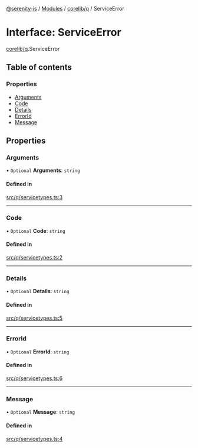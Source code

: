 [@serenity-is](../README.md) / [Modules](../modules.md) / [corelib/q](../modules/corelib_q.md) / ServiceError

# Interface: ServiceError

[corelib/q](../modules/corelib_q.md).ServiceError

## Table of contents

### Properties

- [Arguments](corelib_q.ServiceError.md#arguments)
- [Code](corelib_q.ServiceError.md#code)
- [Details](corelib_q.ServiceError.md#details)
- [ErrorId](corelib_q.ServiceError.md#errorid)
- [Message](corelib_q.ServiceError.md#message)

## Properties

### Arguments

• `Optional` **Arguments**: `string`

#### Defined in

[src/q/servicetypes.ts:3](https://github.com/serenity-is/serenity/blob/master/packages/corelib/src/q/servicetypes.ts#line&#x3D;3)

___

### Code

• `Optional` **Code**: `string`

#### Defined in

[src/q/servicetypes.ts:2](https://github.com/serenity-is/serenity/blob/master/packages/corelib/src/q/servicetypes.ts#line&#x3D;2)

___

### Details

• `Optional` **Details**: `string`

#### Defined in

[src/q/servicetypes.ts:5](https://github.com/serenity-is/serenity/blob/master/packages/corelib/src/q/servicetypes.ts#line&#x3D;5)

___

### ErrorId

• `Optional` **ErrorId**: `string`

#### Defined in

[src/q/servicetypes.ts:6](https://github.com/serenity-is/serenity/blob/master/packages/corelib/src/q/servicetypes.ts#line&#x3D;6)

___

### Message

• `Optional` **Message**: `string`

#### Defined in

[src/q/servicetypes.ts:4](https://github.com/serenity-is/serenity/blob/master/packages/corelib/src/q/servicetypes.ts#line&#x3D;4)
